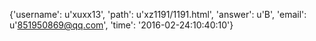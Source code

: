{'username': u'xuxx13', 'path': u'xz1191/1191.html', 'answer': u'B', 'email': u'851950869@qq.com', 'time': '2016-02-24:10:40:10'}